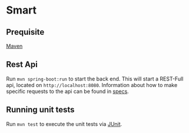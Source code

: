 # Smart 

## Prequisite

[Maven](https://maven.apache.org/download.cgi)

## Rest Api
Run `mvn spring-boot:run` to start the back end. This will start a REST-Full api, located on   `http://localhost:8080`. Information  about  how  to make specific requests to the api can be found  in  [specs](routesApi.md). 

## Running unit tests

Run `mvn test` to execute the unit tests via [JUnit](https://karma-runner.github.io).

